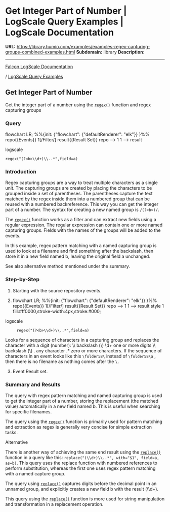 # Get Integer Part of Number | LogScale Query Examples | LogScale Documentation

**URL:** https://library.humio.com/examples/examples-regex-capturing-groups-combined-examples.html
**Subdomain:** library
**Description:** 

---

[Falcon LogScale Documentation](https://library.humio.com)

/ [LogScale Query Examples](examples.html)

## Get Integer Part of Number

Get the integer part of a number using the [`regex()`](https://library.humio.com/data-analysis/functions-regex.html) function and regex capturing groups 

### Query

flowchart LR; %%{init: {"flowchart": {"defaultRenderer": "elk"}} }%% repo{{Events}} 1[/Filter/] result{{Result Set}} repo --> 1 1 --> result

logscale
    
    
    regex("(?<b>\\d+)\\..*",field=a)

### Introduction

Regex capturing groups are a way to treat multiple characters as a single unit. The capturing groups are created by placing the characters to be grouped inside a set of parentheses. The parentheses capture the text matched by the regex inside them into a numbered group that can be reused with a numbered backreference. This way you can get the integer part of a number. The syntax for creating a new named group is `/(?<b>)/`. 

The [`regex()`](https://library.humio.com/data-analysis/functions-regex.html) function works as a filter and can extract new fields using a regular expression. The regular expression can contain one or more named capturing groups. Fields with the names of the groups will be added to the events. 

In this example, regex pattern matching with a named capturing group is used to look at a filename and find something after the backslash, then store it in a new field named b, leaving the original field a unchanged. 

See also alternative method mentioned under the summary. 

### Step-by-Step

  1. Starting with the source repository events.

  2. flowchart LR; %%{init: {"flowchart": {"defaultRenderer": "elk"}} }%% repo{{Events}} 1[/Filter/] result{{Result Set}} repo --> 1 1 --> result style 1 fill:#ff0000,stroke-width:4px,stroke:#000;

logscale
         
         regex("(?<b>\\d+)\\..*",field=a)

Looks for a sequence of characters in a capturing group and replaces the character with a digit (number): \\\ backslash (\\) \d+ one or more digits \\\ backslash (\\) . any character .* zero or more characters. If the sequence of characters in an event looks like this `\folder58\` instead of `\folder58\a` , then there is no filename as nothing comes after the `\`. 

  3. Event Result set.




### Summary and Results

The query with regex pattern matching and named capturing group is used to get the integer part of a number, storing the replacement (the matched value) automatically in a new field named b. This is useful when searching for specific filenames. 

The query using the [`regex()`](https://library.humio.com/data-analysis/functions-regex.html) function is primarily used for pattern matching and extraction as regex is generally very concise for simple extraction tasks. 

Alternative

There is another way of achieving the same end result using the [`replace()`](https://library.humio.com/data-analysis/functions-replace.html) function in a query like this: `replace("(\\d+)\\..*", with="$1", field=a, as=b)`. This query uses the replace function with numbered references to perform substitution, whereas the first one uses regex pattern matching with a named capture group. 

The query using [`replace()`](https://library.humio.com/data-analysis/functions-replace.html) captures digits before the decimal point in an unnamed group, and explicitly creates a new field b with the result (\\\d+). 

This query using the [`replace()`](https://library.humio.com/data-analysis/functions-replace.html) function is more used for string manipulation and transformation in a replacement operation.
